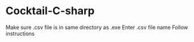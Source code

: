 # Cocktail-C-sharp
Make sure .csv file is in same directory as .exe
Enter .csv file name
Follow instructions
